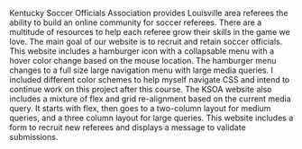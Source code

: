 Kentucky Soccer Officials Association provides Louisville area referees the ability to build an online community for soccer referees.  There are a multitude of resources to help each referee grow their skills in the game we love.  The main goal of our website is to recruit and retain soccer officials.  This website includes a hamburger icon with a collapsable menu with a hover color change based on the mouse location.  The hamburger menu changes to a full size large navigation menu with large media queries.  I included different color schemes to help myself navigate CSS and intend to continue work on this project after this course.  The KSOA website also includes a mixture of flex and grid re-alignment based on the current media query.  It starts with flex, then goes to a two-column layout for medium queries, and a three column layout for large queries.  This website includes a form to recruit new referees and displays a message to validate submissions.  
